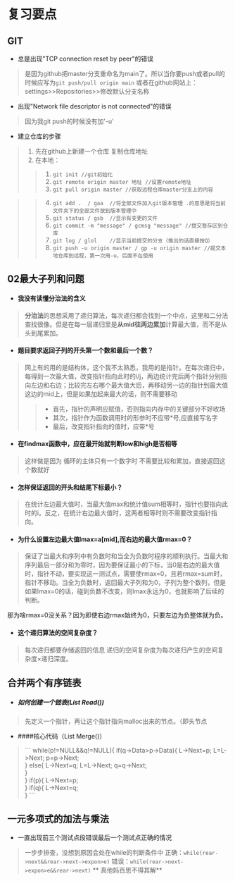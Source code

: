 # 复习要点

## GIT
* 总是出现"TCP connection reset by peer"的错误
> 是因为github把master分支重命名为main了。所以当你要push或者pull的时候应写为`git push/pull origin main`
> 或者在github网站上：settings>>Repositories>>修改默认分支名称
* 出现"Network file descriptor is not connected"的错误
> 因为我git push的时候没有加'-u'
* 建立仓库的步骤
> 1. 先在github上新建一个仓库 复制仓库地址
> 2. 在本地：
> > 1. `git init //git初始化`
> > 2. `git remote origin master 地址 //设置remote地址`
> > 3. `git pull origin master //获取远程仓库master分支上的内容`

> > 4. `git add .  / gaa  //将全部文件加入git版本管理 .的意思是将当前文件夹下的全部文件放到版本管理中`
> > 5. `git status / gsb  //显示有变更的文件`
> > 6. `git commit -m "message" / gcmsg "message" //提交暂存区到仓库`
> > 7. `git log / glol    //显示当前提交的分支（推出的话直接按Q）`
> > 8. `git push -u origin master / gp -u origin master //提交本地仓库到远程，第一次用-u，后面不在使用`

## 02最大子列和问题
* #### 我没有读懂分治法的含义
> **分治法**的思想采用了递归算法，每次递归都会找到一个中点，这里和二分法查找很像。但是在每一层递归里是**从mid往两边累加**计算最大值，而不是从头到尾累加。
* #### 题目要求返回子列的开头第一个数和最后一个数？
> 网上有的用的是结构体，这个我不太熟悉，我用的是指针。在每次递归中，每得到一次最大值，改变指针指向此时的i/j，两边统计完后两个指针分别指向左边和右边；比较完左右哪个最大值大后，再移动另一边的指针到最大值这边的mid上，但是如果加起来最大的话，则不需要移动
> > * 首先，指针的声明应赋值，否则指向内存中的关键部分不好收场
> > * 其次，指针作为函数调用时的形参时不应带\*号,应直接写名字
> > * 最后，改变指针指向的值时，应带\*号
* #### 在findmax函数中，应在最开始就判断low和high是否相等
> 这样做是因为 循环的主体只有一个数字时 不需要比较和累加，直接返回这个数就好
* #### 怎样保证返回的开头和结尾下标最小？
> 在统计左边最大值时，当最大值max和统计值sum相等时，指针也要指向此时的i。反之，在统计右边最大值时，这两者相等时则不需要改变指针指向。
* #### 为什么设置左边最大值lmax=a[mid],而右边的最大值rmax=0？
> 保证了当最大和序列中有负数时和当全为负数时程序的顺利执行。当最大和序列最后一部分和为零时，因为要保证最小的下标，当0是右边的最大值时，指针不动，要实现这一测试点，需要使rmax=0，且若rmax=sum时，指针不移动。当全为负数时，返回最大子列和为0，子列为整个数列，但是如果lmax=0的话，碰到负数不改变，则lmax永远为0，也就影响了后续的判断。 

那为啥rmax=0没关系？因为即使右边rmax始终为0，只要左边为负整体就为负。
* #### 这个递归算法的空间复杂度？
> 每次递归都要存储返回的信息
> 递归的空间复杂度为每次递归产生的空间复杂度×递归深度。
## 合并两个有序链表
* ##### 如何创建一个链表(List Read())
> 先定义一个指针，再让这个指针指向malloc出来的节点。（即头节点
* ####核心代码（List Merge()）
> \```
  while(p!=NULL&&q!=NULL){
   if(q->Data>p->Data){ 
      L->Next=p;
      L=L->Next;
      p=p->Next;                         
    }
    else{
      L->Next=q;
      L=L->Next;
      q=q->Next;                       
    }                        
  }
  if(p){
    L->Next=p;                                           
  }
  if(q){
    L->Next=q;      
  }
\```

## 一元多项式的加法与乘法
* 一直出现前三个测试点段错误最后一个测试点正确的情况
> 一步步排查，没想到原因会处在while的判断条件中
> 正确：`while(rear->next&&rear->next->expon>e)`
> 错误：`while(rear->next->expon>e&&rear->next)`
> ** 真他妈百思不得其解**

